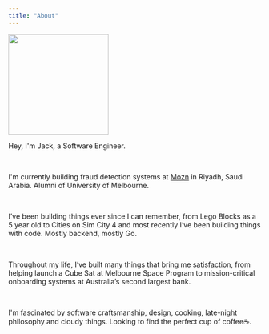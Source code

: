 ```yaml
---
title: "About"
---
```

<img src="/static/images/avatar.jpeg" borderRadius="50%" width="200"/>

Hey, I'm Jack, a Software Engineer.

<br/>

I'm currently building fraud detection systems at [Mozn](https://www.mozn.sa/) in Riyadh, Saudi Arabia. Alumni of University of Melbourne.

<br/>

I’ve been building things ever since I can remember, from Lego Blocks as a 5 year old to Cities on Sim City 4 and most recently I’ve been building things with code. Mostly backend, mostly Go. 

<br/>

Throughout my life, I’ve built many things that bring me satisfaction, from helping launch a Cube Sat at Melbourne Space Program to mission-critical onboarding systems at Australia’s second largest bank.

<br/>

I'm fascinated by software craftsmanship, design, cooking, late-night philosophy and cloudy things. Looking to find the perfect cup of coffee:coffee:.

